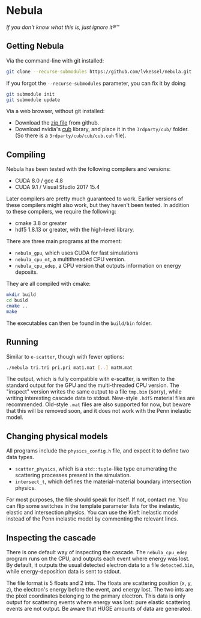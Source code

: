 # Nebula
*If you don't know what this is, just ignore it®™*

## Getting Nebula
Via the command-line with git installed:
```sh
git clone --recurse-submodules https://github.com/lvkessel/nebula.git
```
If you forgot the `--recurse-submodules` parameter, you can fix it by doing
```sh
git submodule init
git submodule update
```

Via a web browser, without git installed:
* Download the [zip file](https://github.com/lvkessel/nebula/archive/master.zip) from github.
* Download nvidia's [cub](https://nvlabs.github.io/cub/download_cub.html) library, and place it in the `3rdparty/cub/` folder. (So there is a `3rdparty/cub/cub/cub.cuh` file).

## Compiling
Nebula has been tested with the following compilers and versions:
* CUDA 8.0 / gcc 4.8
* CUDA 9.1 / Visual Studio 2017 15.4

Later compilers are pretty much guaranteed to work. Earlier versions of these compilers might also work, but they haven't been tested. In addition to these compilers, we require the following:
* cmake 3.8 or greater
* hdf5 1.8.13 or greater, with the high-level library.

There are three main programs at the moment:
* `nebula_gpu`, which uses CUDA for fast simulations
* `nebula_cpu_mt`, a multithreaded CPU version.
* `nebula_cpu_edep`, a CPU version that outputs information on energy deposits.

They are all compiled with cmake:
```sh
mkdir build
cd build
cmake ..
make
```
The executables can then be found in the `build/bin` folder.

## Running
Similar to `e-scatter`, though with fewer options:
```sh
./nebula tri.tri pri.pri mat1.mat [..] matN.mat
```
The output, which is fully compatible with e-scatter, is written to the standard output for the GPU and the multi-threaded CPU version. The "inspect" version writes the same output to a file `tmp.bin` (sorry), while writing interesting cascade data to stdout. New-style `.hdf5` material files are recommended. Old-style `.mat` files are also supported for now, but beware that this will be removed soon, and it does not work with the Penn inelastic model.

## Changing physical models
All programs include the `physics_config.h` file, and expect it to define two data types.
* `scatter_physics`, which is a `std::tuple`-like type enumerating the scattering processes present in the simulation.
* `intersect_t`, which defines the material-material boundary intersection physics.

For most purposes, the file should speak for itself. If not, contact me. You can flip some switches in the template parameter lists for the inelastic, elastic and intersection physics. You can use the Kieft inelastic model instead of the Penn inelastic model by commenting the relevant lines.

## Inspecting the cascade
There is one default way of inspecting the cascade. The `nebula_cpu_edep` program runs on the CPU, and outputs each event where energy was lost. By default, it outputs the usual detected electron data to a file `detected.bin`, while energy-deposition data is sent to stdout.

The file format is 5 floats and 2 ints. The floats are scattering position (x, y, z), the electron's energy before the event, and energy lost. The two ints are the pixel coordinates belonging to the primary electron. This data is only output for scattering events where energy was lost: pure elastic scattering events are not output. Be aware that HUGE amounts of data are generated.
